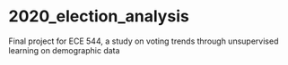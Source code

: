 # 2020_election_analysis
Final project for ECE 544, a study on voting trends through unsupervised learning on demographic data
